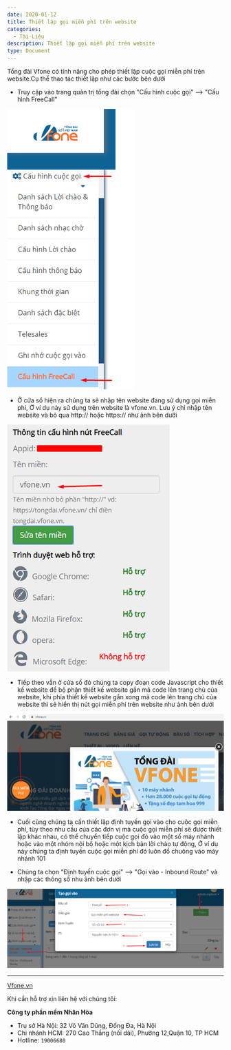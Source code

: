 ```yaml
---
date: 2020-01-12
title: Thiết lập gọi miễn phí trên website 
categories:
  - Tài-Liệu
description: Thiết lập gọi miễn phí trên website
type: Document
---
```


Tổng đài Vfone có tính năng cho phép thiết lập cuộc gọi miễn phí trên website.Cụ thể thao tác thiết lập như các bước bên dưới

+ Truy cập vào trang quản trị tổng đài chọn "Cấu hình cuộc gọi" --> "Cấu hình FreeCall"

![](/images/Goi-mien-phi/goi-mien-phi1.png)

+ Ở cửa sổ hiện ra chúng ta sẽ nhập tên website đang sử dụng gọi miễn phí, Ở ví dụ này sử dụng trên website là vfone.vn. Lưu ý chỉ nhập tên website và bỏ qua http:// hoặc https:// như ảnh bên dưới 

![](/images/Goi-mien-phi/goi-mien-phi2.png)

+ Tiếp theo vẫn ở cửa sổ đó chúng ta copy đoạn code Javascript cho thiết kế website để bộ phận thiết kế website gắn mã code lên trang chủ của website, khi phía thiết kế website gắn xong mã code lên trang chủ của website thì sẽ hiển thị nút gọi miễn phí trên website như ảnh bên dưới

![](/images/Goi-mien-phi/goi-mien-phi3.png)

+ Cuối cùng chúng ta cần thiết lập định tuyến gọi vào cho cuộc gọi miễn phí, tùy theo nhu cầu của các đơn vị mà cuộc gọi miễn phí sẽ được thiết lập khác nhau, có thể chuyển tiếp cuộc gọi đó vào một số máy nhánh hoặc vào một nhóm nội bộ hoặc một kịch bản lời chào tự động, Ở ví dụ này chúng ta định tuyến cuộc gọi miễn phí đó luôn đổ chuông vào máy nhánh 101

+ Chúng ta chọn "Định tuyến cuộc gọi" --> "Gọi vào - Inbound Route" và nhập các thông số nhu ảnh bên dưới

![](/images/Goi-mien-phi/goi-mien-phi4.png)

---
<a href="https://vfone.vn/" target="_blank">Vfone.vn</a>

Khi cần hỗ trợ xin liên hệ với chúng tôi:

**Công ty phần mềm Nhân Hòa**
- Trụ sở Hà Nội: 32 Võ Văn Dũng, Đống Đa, Hà Nội
- Chi nhánh HCM: 270 Cao Thắng (nối dài), Phường 12,Quận 10, TP HCM
- Hotline: `19006680`